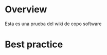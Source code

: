 <!-- TITLE: Home -->
<!-- SUBTITLE: Wiki de coposoftware -->

# Overview
Esta es una prueba del wiki de copo software
# Best practice
